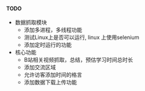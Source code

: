 #### TODO
- 数据抓取模块
    - 添加多进程，多线程功能  
    - 测试Linux上是否可以运行, linux 上使用selenium
    - 添加定时运行的功能
- 核心功能
    - B站相关视频抓取，总结，预估学习时间总时长
    - 添加交流区域
    - 允许访客添加时间的格言
    - 添加数据下载上传功能